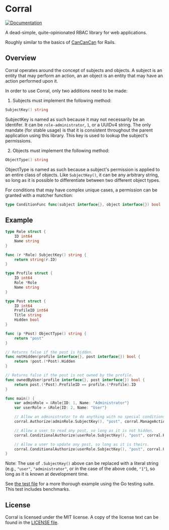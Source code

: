 # Corral

[![Documentation](https://godoc.org/github.com/tecuane/corral?status.svg)](https://godoc.org/github.com/tecuane/corral)

A dead-simple, quite-opinionated RBAC library for web applications.

Roughly similar to the basics of [CanCanCan](https://github.com/cancancommunity/cancancan) for Rails.

## Overview

Corral operates around the concept of subjects and objects. A subject is an entity that may perform an action, an an object is an entity that may have an action performed upon it.

In order to use Corral, only two additions need to be made:

1. Subjects must implement the following method:
  ```go
  SubjectKey() string
  ```
  SubjectKey is named as such because it may not necessarily be an identifer. It can be `role-administrator`, `1`, or a UUIDv4 string. The only mandate (for stable usage) is that it is consistent throughout the parent application using this library. This key is used to lookup the subject's permissions.

2. Objects must implement the following method:
  ```go
  ObjectType() string
  ```
  ObjectType is named as such because a subject's permission is applied to an entire class of objects. Like `SubjectKey()`, it can be any arbitrary string, so long as it is possible to differentiate between two different object types.

For conditions that may have complex unique cases, a permission can be granted with a matcher function:
```go
type ConditionFunc func(subject interface{}, object interface{}) bool
```

## Example

```go
type Role struct {
	ID int64
	Name string
}

func (r *Role) SubjectKey() string {
	return string(r.ID)
}

type Profile struct {
	ID int64
	Role *Role
	Name string
}

type Post struct {
	ID int64
	ProfileID int64
	Title string
	Hidden bool
}

func (p *Post) ObjectType() string {
	return "post"
}

// Returns false if the post is hidden.
func notHidden(profile interface{}, post interface{}) bool {
	return !post.(*Post).Hidden
}

// Returns false if the post is not owned by the profile.
func ownedByUser(profile interface{}, post interface{}) bool {
	return post.(*Post).ProfileID == profile.(*Profile).ID
}

func main() {
	var adminRole = &Role{ID: 1, Name: "Administrator"}
	var userRole = &Role{ID: 2, Name: "User"}

	// Allow an administrator to do anything with no special conditions.
	corral.Authorize(adminRole.SubjectKey(), "post", corral.ManageAction)

	// Allow a user to read any post, so long as it is not hidden.
	corral.ConditionalAuthorize(userRole.SubjectKey(), "post", corral.ReadAction, notHidden)

	// Allow a user to update any post, so long as it is theirs.
	corral.ConditionalAuthorize(userRole.SubjectKey(), "post", corral.UpdateAction, ownedByUser)
}
```

Note: The use of `.SubjectKey()` above can be replaced with a literal string (e.g., `"user"`, `"administrator"`, or in the case of the above code, `"1"`), so long as it is known at development time.

See [the test file](./corral_test.go) for a more thorough example using the Go testing suite. This test includes benchmarks.

## License

Corral is licensed under the MIT license. A copy of the license text can be found in the [LICENSE file](./LICENSE).
